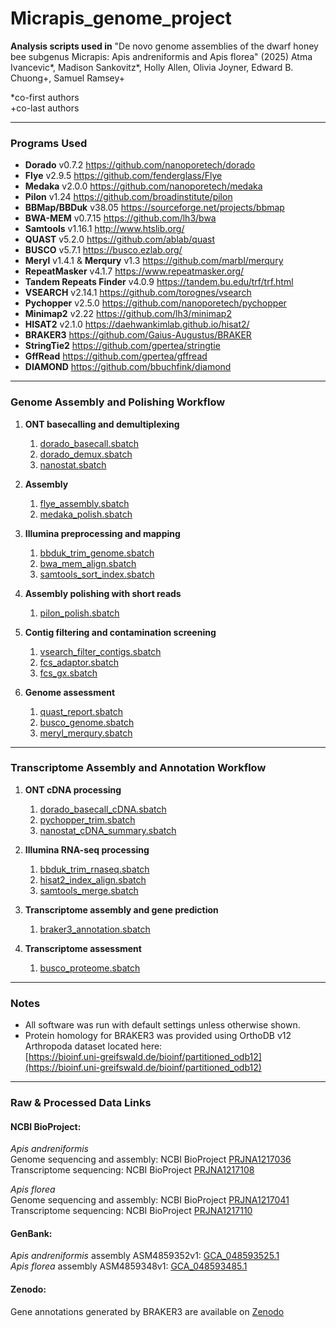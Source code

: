 # Micrapis_genome_project

**Analysis scripts used in**
"De novo genome assemblies of the dwarf honey bee subgenus Micrapis: Apis andreniformis and Apis florea" (2025) Atma Ivancevic*, Madison Sankovitz*, Holly Allen, Olivia Joyner, Edward B. Chuong+, Samuel Ramsey+

\*co-first authors  
\+co-last authors

---

### Programs Used

- **Dorado** v0.7.2 https://github.com/nanoporetech/dorado  
- **Flye** v2.9.5 https://github.com/fenderglass/Flye  
- **Medaka** v2.0.0 https://github.com/nanoporetech/medaka  
- **Pilon** v1.24 https://github.com/broadinstitute/pilon  
- **BBMap/BBDuk** v38.05 https://sourceforge.net/projects/bbmap  
- **BWA-MEM** v0.7.15 https://github.com/lh3/bwa  
- **Samtools** v1.16.1 http://www.htslib.org/  
- **QUAST** v5.2.0 https://github.com/ablab/quast  
- **BUSCO** v5.7.1 https://busco.ezlab.org/  
- **Meryl** v1.4.1 & **Merqury** v1.3 https://github.com/marbl/merqury  
- **RepeatMasker** v4.1.7 https://www.repeatmasker.org/  
- **Tandem Repeats Finder** v4.0.9 https://tandem.bu.edu/trf/trf.html  
- **VSEARCH** v2.14.1 https://github.com/torognes/vsearch  
- **Pychopper** v2.5.0 https://github.com/nanoporetech/pychopper  
- **Minimap2** v2.22 https://github.com/lh3/minimap2  
- **HISAT2** v2.1.0 https://daehwankimlab.github.io/hisat2/  
- **BRAKER3** https://github.com/Gaius-Augustus/BRAKER  
- **StringTie2** https://github.com/gpertea/stringtie  
- **GffRead** https://github.com/gpertea/gffread  
- **DIAMOND** https://github.com/bbuchfink/diamond  

---

### Genome Assembly and Polishing Workflow

1. **ONT basecalling and demultiplexing**  
   1) [dorado_basecall.sbatch](genome_assembly/dorado_basecall.sbatch)
   2) [dorado_demux.sbatch](genome_assembly/dorado_demux.sbatch)
   3) [nanostat.sbatch](genome_assembly/nanostat.sbatch)

2. **Assembly**  
   1) [flye_assembly.sbatch](genome_assembly/flye_assembly.sh)  
   2) [medaka_polish.sbatch](genome_assembly/medaka_polish.sh)  

3. **Illumina preprocessing and mapping**  
   1) [bbduk_trim_genome.sbatch](genome_assembly/bbduk_trim_genome.sh)  
   2) [bwa_mem_align.sbatch](genome_assembly/bwa_mem_align.sh)  
   3) [samtools_sort_index.sbatch](genome_assembly/samtools_sort_index.sh)

4. **Assembly polishing with short reads**
   1) [pilon_polish.sbatch](genome_assembly/pilon_polish.sh)

5. **Contig filtering and contamination screening**  
   1) [vsearch_filter_contigs.sbatch](genome_assembly/vsearch_filter_contigs.sh)  
   2) [fcs_adaptor.sbatch](genome_assembly/fcs_adaptor.sh)  
   3) [fcs_gx.sbatch](genome_assembly/fcs_gx.sh)

6. **Genome assessment**  
   1) [quast_report.sbatch](genome_assembly/quast_report.sh)  
   2) [busco_genome.sbatch](genome_assembly/busco_genome.sh)  
   3) [meryl_merqury.sbatch](genome_assembly/meryl_merqury.sh)

---

### Transcriptome Assembly and Annotation Workflow

1. **ONT cDNA processing**  
   1) [dorado_basecall_cDNA.sbatch](transcriptome_assembly/dorado_basecall_cDNA.sh)  
   2) [pychopper_trim.sbatch](transcriptome_assembly/pychopper_trim.sh)  
   3) [nanostat_cDNA_summary.sbatch](transcriptome_assembly/nanostat_cDNA_summary.sh)

2. **Illumina RNA-seq processing**  
   1) [bbduk_trim_rnaseq.sbatch](transcriptome_assembly/bbduk_trim_rnaseq.sh)  
   2) [hisat2_index_align.sbatch](transcriptome_assembly/hisat2_index_align.sh)  
   3) [samtools_merge.sbatch](transcriptome_assembly/samtools_merge.sh)

3. **Transcriptome assembly and gene prediction**  
   1) [braker3_annotation.sbatch](transcriptome_assembly/braker3_annotation.sh)  
  
4. **Transcriptome assessment**  
   1) [busco_proteome.sbatch](transcriptome_assembly/busco_proteome.sh)

---

### Notes

- All software was run with default settings unless otherwise shown.  
- Protein homology for BRAKER3 was provided using OrthoDB v12 Arthropoda dataset located here:  
  [https://bioinf.uni-greifswald.de/bioinf/partitioned_odb12](https://bioinf.uni-greifswald.de/bioinf/partitioned_odb12)

---

### Raw & Processed Data Links

#### NCBI BioProject:
_Apis andreniformis_  
Genome sequencing and assembly: NCBI BioProject [PRJNA1217036](https://www.ncbi.nlm.nih.gov/bioproject/?term=PRJNA1217036)  
Transcriptome sequencing: NCBI BioProject [PRJNA1217108](https://www.ncbi.nlm.nih.gov/bioproject/?term=PRJNA1217108)

_Apis florea_  
Genome sequencing and assembly: NCBI BioProject [PRJNA1217041](https://www.ncbi.nlm.nih.gov/bioproject/?term=PRJNA1217041)  
Transcriptome sequencing: NCBI BioProject [PRJNA1217110](https://www.ncbi.nlm.nih.gov/bioproject/?term=PRJNA1217110)

#### GenBank:
_Apis andreniformis_ assembly ASM4859352v1: [GCA_048593525.1](https://www.ncbi.nlm.nih.gov/datasets/genome/GCA_048593525.1/)  
_Apis florea_ assembly ASM4859348v1: [GCA_048593485.1](https://www.ncbi.nlm.nih.gov/datasets/genome/GCA_048593485.1/)

#### Zenodo:
Gene annotations generated by BRAKER3 are available on [Zenodo](https://doi.org/10.5281/zenodo.15048194)
